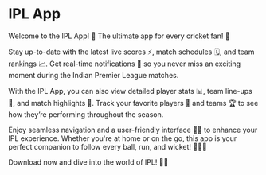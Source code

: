 # IPL App 

Welcome to the IPL App! 🏏 The ultimate app for every cricket fan! 📱

Stay up-to-date with the latest live scores ⚡, match schedules 🗓️, and team rankings 📈. Get real-time notifications 🔔 so you never miss an exciting moment during the Indian Premier League matches. 

With the IPL App, you can also view detailed player stats 📊, team line-ups 👥, and match highlights 🎥. Track your favorite players 🌟 and teams 🏆 to see how they’re performing throughout the season. 

Enjoy seamless navigation and a user-friendly interface 🧑‍💻 to enhance your IPL experience. Whether you're at home or on the go, this app is your perfect companion to follow every ball, run, and wicket! 🏃‍♂️💥

Download now and dive into the world of IPL! 🏏🎉

